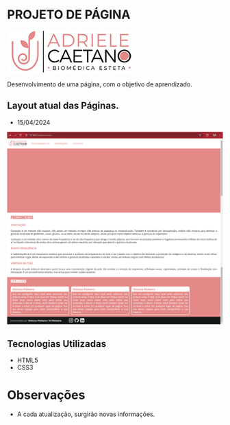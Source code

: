 # PROJETO DE PÁGINA
![Dra. Adriele Caetano](imagens/LOGO%20BRANCO.jpg)

Desenvolvimento de uma página, com o objetivo de aprendizado.

## Layout atual das Páginas.
- 15/04/2024

![Index](imagens/index.jpg)

## Tecnologias Utilizadas
- HTML5 
- CSS3

# Observações
- A cada atualização, surgirão novas informações.
